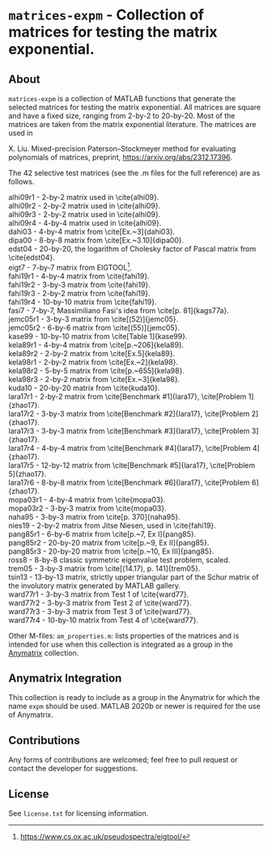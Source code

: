 `matrices-expm` - Collection of matrices for testing the matrix exponential.
==========

About
-----

`matrices-expm` is a collection of MATLAB functions that generate the selected matrices for testing the matrix exponential. All matrices are square and have a fixed size, ranging from 2-by-2 to 20-by-20. Most of the matrices are taken from the matrix exponential literature. 
The matrices are used in 

X. Liu. Mixed-precision Paterson–Stockmeyer method for evaluating polynomials of matrices, preprint, https://arxiv.org/abs/2312.17396.

The 42 selective test matrices (see the .m files for the full reference) are as follows.

   alhi09r1  - 2-by-2 matrix used in \cite{alhi09}.<br>
   alhi09r2  - 2-by-2 matrix used in \cite{alhi09}.<br>
   alhi09r3  - 2-by-2 matrix used in \cite{alhi09}.<br>
   alhi09r4  - 4-by-4 matrix used in \cite{alhi09}.<br>
   dahi03    - 4-by-4 matrix from \cite[Ex.~3]{dahi03}.<br>
   dipa00    - 8-by-8 matrix from \cite[Ex.~3.10]{dipa00}.<br>
   edst04    - 20-by-20, the logarithm of Cholesky factor of Pascal matrix from \cite{edst04}.<br>
   eigt7     - 7-by-7 matrix from EIGTOOL[^1]. <br>
   fahi19r1  - 4-by-4 matrix from \cite{fahi19}.<br>
   fahi19r2  - 3-by-3 matrix from \cite{fahi19}.<br>
   fahi19r3  - 2-by-2 matrix from \cite{fahi19}.<br>
   fahi19r4  - 10-by-10 matrix from \cite{fahi19}.<br>
   fasi7     - 7-by-7, Massimiliano Fasi's idea from \cite[p. 81]{kags77a}.<br>
   jemc05r1  - 3-by-3 matrix from \cite[(52)]{jemc05}.<br>
   jemc05r2  - 6-by-6 matrix from \cite[(55)]{jemc05}.<br>
   kase99    - 10-by-10 matrix from \cite[Table 1]{kase99}.<br>
   kela89r1  - 4-by-4 matrix from \cite[p.~206]{kela89}.<br>
   kela89r2  - 2-by-2 matrix from \cite[Ex.5]{kela89}.<br>
   kela98r1  - 2-by-2 matrix from \cite[Ex.~2]{kela98}.<br>
   kela98r2  - 5-by-5 matrix from \cite[p.~655]{kela98}.<br>
   kela98r3  - 2-by-2 matrix from \cite[Ex.~3]{kela98}.<br>
   kuda10    - 20-by-20 matrix from \cite{kuda10}.<br>
   lara17r1  - 2-by-2 matrix from \cite[Benchmark #1]{lara17}, \cite[Problem 1]{zhao17}.<br>
   lara17r2  - 3-by-3 matrix from \cite[Benchmark #2]{lara17}, \cite[Problem 2]{zhao17}.<br>
   lara17r3  - 3-by-3 matrix from \cite[Benchmark #3]{lara17}, \cite[Problem 3]{zhao17}.<br>
   lara17r4  - 4-by-4 matrix from \cite[Benchmark #4]{lara17}, \cite[Problem 4]{zhao17}.<br>
   lara17r5  - 12-by-12 matrix from \cite[Benchmark #5]{lara17}, \cite[Problem 5]{zhao17}.<br>
   lara17r6  - 8-by-8 matrix from \cite[Benchmark #6]{lara17}, \cite[Problem 6]{zhao17}.<br>
   mopa03r1  - 4-by-4 matrix from \cite{mopa03}.<br>
   mopa03r2  - 3-by-3 matrix from \cite{mopa03}.<br>
   naha95    - 3-by-3 matrix from \cite[p. 370]{naha95}.<br>
   nies19    - 2-by-2 matrix from Jitse Niesen, used in \cite{fahi19}.<br>
   pang85r1  - 6-by-6 matrix from \cite[p.~7, Ex I]{pang85}.<br>
   pang85r2  - 20-by-20 matrix from \cite[p.~9, Ex II]{pang85}.<br>
   pang85r3  - 20-by-20 matrix from \cite[p.~10, Ex III]{pang85}.<br>
   ross8     - 8-by-8 classic symmetric eigenvalue test problem, scaled.<br>
   trem05    - 3-by-3 matrix from \cite[(14.17), p. 141]{trem05}.<br>
   tsin13    - 13-by-13 matrix, strictly upper triangular part of the Schur matrix of the involutory matrix generated by MATLAB gallery.<br>
   ward77r1  - 3-by-3 matrix from Test 1 of \cite{ward77}.<br>
   ward77r2  - 3-by-3 matrix from Test 2 of \cite{ward77}.<br>
   ward77r3  - 3-by-3 matrix from Test 3 of \cite{ward77}.<br>
   ward77r4  - 10-by-10 matrix from Test 4 of \cite{ward77}.

Other M-files: `am_properties.m`: lists properties of the matrices and is intended for use when this collection is integrated 
		     as a group in the [Anymatrix](https://github.com/mmikaitis/anymatrix) collection.

Anymatrix Integration
-----

This collection is ready to include as a group in the Anymatrix for which the name `expm` should be used.
MATLAB 2020b or newer is required for the use of Anymatrix.

Contributions
-------------

Any forms of contributions are welcomed; feel free to pull request or contact the developer for suggestions. 

License
-------

See `license.txt` for licensing information.
[^1]: https://www.cs.ox.ac.uk/pseudospectra/eigtool/
